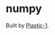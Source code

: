 # numpy

Built by [Plastic-1](https://github.com/Plastic-1/aws-lambda-python-opencv/blob/master/build.sh).

